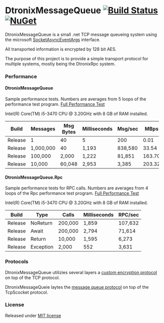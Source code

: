 DtronixMessageQueue [![Build Status](https://travis-ci.org/Dtronix/DtronixMessageQueue.svg?branch=master)](https://travis-ci.org/Dtronix/DtronixMessageQueue) [![NuGet](https://img.shields.io/nuget/v/DtronixMessageQueue.svg?maxAge=600)](https://www.nuget.org/packages/DtronixMessageQueue)
============
DtronixMessageQueue is a small .net TCP message queueing system using the microsoft [SocketAsyncEventArgs](https://msdn.microsoft.com/en-us/library/system.net.sockets.socketasynceventargs(v=vs.110).aspx) interface.

All transported information is encrypted by 128 bit AES.

The purpose of this project is to provide a simple transport protocol for multiple systems, mostly being the DtronixRpc system.

### Performance

#### DtronixMessageQueue

Sample performance tests.  Numbers are averages from 5 loops of the performance test program. [Full Performance Test](docs/performance-results/i5-3470-8GB.md)

Intel(R) Core(TM) i5-3470 CPU @ 3.20GHz with 8 GB of RAM installed.

|   Build |   Messages | Msg Bytes | Milliseconds |    Msg/sec |     MBps |
|---------|------------|-----------|--------------|------------|----------|
| Release |          1 |        40 |            5 |        200 |     0.01 |
| Release |  1,000,000 |        40 |        1,193 |    838,580 |    33.54 |
| Release |    100,000 |     2,000 |        1,222 |     81,851 |   163.70 |
| Release |     10,000 |    60,048 |        2,953 |      3,385 |   203.32 |

#### DtronixMessageQueue.Rpc

Sample performance tests for RPC calls.  Numbers are averages from 4 loops of the Rpc performance test program. [Full Performance Test](docs/performance-results/i5-3470-8GB.md)

Intel(R) Core(TM) i5-3470 CPU @ 3.20GHz with 8 GB of RAM installed.

|   Build | Type      |   Calls    | Milliseconds |    RPC/sec |
|---------|-----------|------------|--------------|------------|
| Release |  NoReturn |    200,000 |        1,859 |    107,632 |
| Release |     Await |    200,000 |        2,794 |     71,614 |
| Release |    Return |     10,000 |        1,595 |      6,273 |
| Release | Exception |      2,000 |          552 |      3,631 |

### Protocols
DtronixMessageQueue utilizies several layers a [custom encryption protocol](docs/secured-transport.md) on top of the TCP protocol.

DtronixMessageQueie laytes the [message queue protocol](docs/dtronix-message-queue.md) on top of the TcpScocket protocol.

### License
Released under [MIT license](LICENSE)
